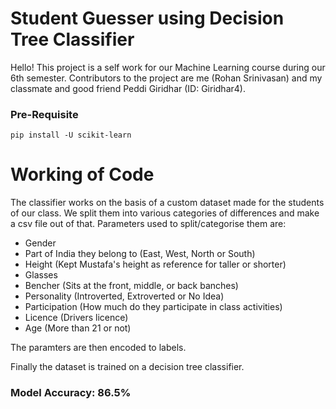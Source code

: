 # Student Guesser using Decision Tree Classifier
Hello!
This project is a self work for our Machine Learning course during our 6th semester. Contributors to the project are me (Rohan Srinivasan) and my classmate and good friend Peddi Giridhar (ID: Giridhar4).

### Pre-Requisite
```
pip install -U scikit-learn
```

# Working of Code
The classifier works on the basis of a custom dataset made for the students of our class.
We split them into various categories of differences and make a csv file out of that.
Parameters used to split/categorise them are:
* Gender
* Part of India they belong to (East, West, North or South)
* Height (Kept Mustafa's height as reference for taller or shorter)
* Glasses
* Bencher (Sits at the front, middle, or back banches)
* Personality (Introverted, Extroverted or No Idea)
* Participation (How much do they participate in class activities)
* Licence (Drivers licence)
* Age (More than 21 or not)

The paramters are then encoded to labels.

Finally the dataset is trained on a decision tree classifier.

### Model Accuracy: 86.5%